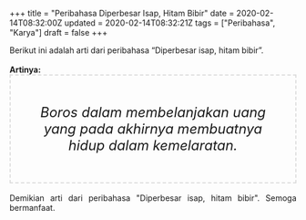 +++
title = "Peribahasa Diperbesar Isap, Hitam Bibir"
date = 2020-02-14T08:32:00Z
updated = 2020-02-14T08:32:21Z
tags = ["Peribahasa", "Karya"]
draft = false
+++

<div dir="ltr" style="text-align: left;" trbidi="on"><div style="text-align: justify;">Berikut ini adalah arti dari peribahasa “Diperbesar isap, hitam bibir”.</div><br /><div style="text-align: justify;"><b>Artinya:</b></div><div style="border: 2px dashed #ddd; font-size: 24px; height: auto; margin: 0 auto; padding: 50px; text-align: center; width: auto;"><i>Boros dalam membelanjakan uang yang pada akhirnya membuatnya hidup dalam kemelaratan.</i></div><br /><div style="text-align: justify;">Demikian arti dari peribahasa "Diperbesar isap, hitam bibir". Semoga bermanfaat.</div></div>
